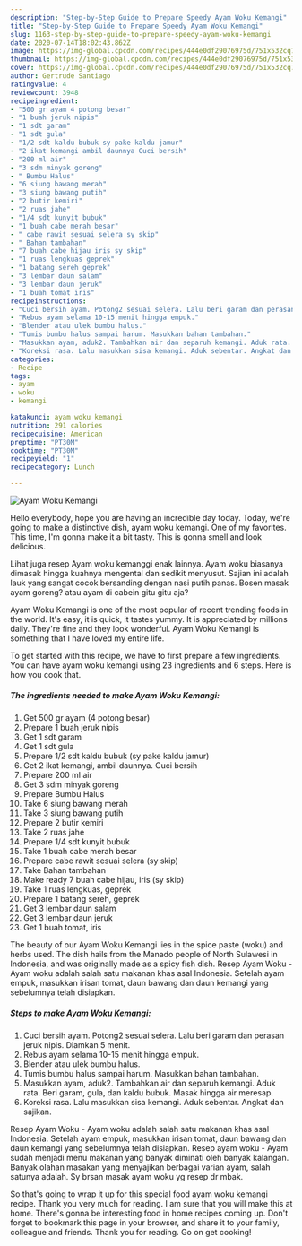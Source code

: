 ```yaml
---
description: "Step-by-Step Guide to Prepare Speedy Ayam Woku Kemangi"
title: "Step-by-Step Guide to Prepare Speedy Ayam Woku Kemangi"
slug: 1163-step-by-step-guide-to-prepare-speedy-ayam-woku-kemangi
date: 2020-07-14T18:02:43.862Z
image: https://img-global.cpcdn.com/recipes/444e0df29076975d/751x532cq70/ayam-woku-kemangi-foto-resep-utama.jpg
thumbnail: https://img-global.cpcdn.com/recipes/444e0df29076975d/751x532cq70/ayam-woku-kemangi-foto-resep-utama.jpg
cover: https://img-global.cpcdn.com/recipes/444e0df29076975d/751x532cq70/ayam-woku-kemangi-foto-resep-utama.jpg
author: Gertrude Santiago
ratingvalue: 4
reviewcount: 3948
recipeingredient:
- "500 gr ayam 4 potong besar"
- "1 buah jeruk nipis"
- "1 sdt garam"
- "1 sdt gula"
- "1/2 sdt kaldu bubuk sy pake kaldu jamur"
- "2 ikat kemangi ambil daunnya Cuci bersih"
- "200 ml air"
- "3 sdm minyak goreng"
- " Bumbu Halus"
- "6 siung bawang merah"
- "3 siung bawang putih"
- "2 butir kemiri"
- "2 ruas jahe"
- "1/4 sdt kunyit bubuk"
- "1 buah cabe merah besar"
- " cabe rawit sesuai selera sy skip"
- " Bahan tambahan"
- "7 buah cabe hijau iris sy skip"
- "1 ruas lengkuas geprek"
- "1 batang sereh geprek"
- "3 lembar daun salam"
- "3 lembar daun jeruk"
- "1 buah tomat iris"
recipeinstructions:
- "Cuci bersih ayam. Potong2 sesuai selera. Lalu beri garam dan perasan jeruk nipis. Diamkan 5 menit."
- "Rebus ayam selama 10-15 menit hingga empuk."
- "Blender atau ulek bumbu halus."
- "Tumis bumbu halus sampai harum. Masukkan bahan tambahan."
- "Masukkan ayam, aduk2. Tambahkan air dan separuh kemangi. Aduk rata. Beri garam, gula, dan kaldu bubuk. Masak hingga air meresap."
- "Koreksi rasa. Lalu masukkan sisa kemangi. Aduk sebentar. Angkat dan sajikan."
categories:
- Recipe
tags:
- ayam
- woku
- kemangi

katakunci: ayam woku kemangi 
nutrition: 291 calories
recipecuisine: American
preptime: "PT30M"
cooktime: "PT30M"
recipeyield: "1"
recipecategory: Lunch

---
```



![Ayam Woku Kemangi](https://img-global.cpcdn.com/recipes/444e0df29076975d/751x532cq70/ayam-woku-kemangi-foto-resep-utama.jpg)

Hello everybody, hope you are having an incredible day today. Today, we're going to make a distinctive dish, ayam woku kemangi. One of my favorites. This time, I'm gonna make it a bit tasty. This is gonna smell and look delicious.

Lihat juga resep Ayam woku kemanggi enak lainnya. Ayam woku biasanya dimasak hingga kuahnya mengental dan sedikit menyusut. Sajian ini adalah lauk yang sangat cocok bersanding dengan nasi putih panas. Bosen masak ayam goreng? atau ayam di cabein gitu gitu aja?

Ayam Woku Kemangi is one of the most popular of recent trending foods in the world. It's easy, it is quick, it tastes yummy. It is appreciated by millions daily. They're fine and they look wonderful. Ayam Woku Kemangi is something that I have loved my entire life.


To get started with this recipe, we have to first prepare a few ingredients. You can have ayam woku kemangi using 23 ingredients and 6 steps. Here is how you cook that.

<!--inarticleads1-->

##### The ingredients needed to make Ayam Woku Kemangi:

1. Get 500 gr ayam (4 potong besar)
1. Prepare 1 buah jeruk nipis
1. Get 1 sdt garam
1. Get 1 sdt gula
1. Prepare 1/2 sdt kaldu bubuk (sy pake kaldu jamur)
1. Get 2 ikat kemangi, ambil daunnya. Cuci bersih
1. Prepare 200 ml air
1. Get 3 sdm minyak goreng
1. Prepare  Bumbu Halus
1. Take 6 siung bawang merah
1. Take 3 siung bawang putih
1. Prepare 2 butir kemiri
1. Take 2 ruas jahe
1. Prepare 1/4 sdt kunyit bubuk
1. Take 1 buah cabe merah besar
1. Prepare  cabe rawit sesuai selera (sy skip)
1. Take  Bahan tambahan
1. Make ready 7 buah cabe hijau, iris (sy skip)
1. Take 1 ruas lengkuas, geprek
1. Prepare 1 batang sereh, geprek
1. Get 3 lembar daun salam
1. Get 3 lembar daun jeruk
1. Get 1 buah tomat, iris


The beauty of our Ayam Woku Kemangi lies in the spice paste (woku) and herbs used. The dish hails from the Manado people of North Sulawesi in Indonesia, and was originally made as a spicy fish dish. Resep Ayam Woku - Ayam woku adalah salah satu makanan khas asal Indonesia. Setelah ayam empuk, masukkan irisan tomat, daun bawang dan daun kemangi yang sebelumnya telah disiapkan. 

<!--inarticleads2-->

##### Steps to make Ayam Woku Kemangi:

1. Cuci bersih ayam. Potong2 sesuai selera. Lalu beri garam dan perasan jeruk nipis. Diamkan 5 menit.
1. Rebus ayam selama 10-15 menit hingga empuk.
1. Blender atau ulek bumbu halus.
1. Tumis bumbu halus sampai harum. Masukkan bahan tambahan.
1. Masukkan ayam, aduk2. Tambahkan air dan separuh kemangi. Aduk rata. Beri garam, gula, dan kaldu bubuk. Masak hingga air meresap.
1. Koreksi rasa. Lalu masukkan sisa kemangi. Aduk sebentar. Angkat dan sajikan.


Resep Ayam Woku - Ayam woku adalah salah satu makanan khas asal Indonesia. Setelah ayam empuk, masukkan irisan tomat, daun bawang dan daun kemangi yang sebelumnya telah disiapkan. Resep ayam woku - Ayam sudah menjadi menu makanan yang banyak diminati oleh banyak kalangan. Banyak olahan masakan yang menyajikan berbagai varian ayam, salah satunya adalah. Sy brsan masak ayam woku yg resep dr mbak. 

So that's going to wrap it up for this special food ayam woku kemangi recipe. Thank you very much for reading. I am sure that you will make this at home. There's gonna be interesting food in home recipes coming up. Don't forget to bookmark this page in your browser, and share it to your family, colleague and friends. Thank you for reading. Go on get cooking!
